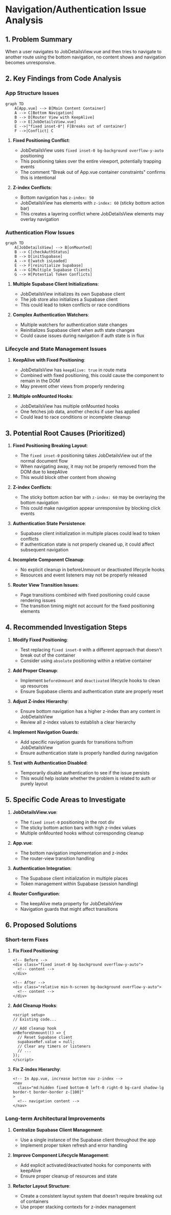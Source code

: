 # Navigation/Authentication Issue Analysis

## 1. Problem Summary

When a user navigates to JobDetailsView.vue and then tries to navigate to another route using the bottom navigation, no content shows and navigation becomes unresponsive.

## 2. Key Findings from Code Analysis

### App Structure Issues

```mermaid
graph TD
    A[App.vue] --> B[Main Content Container]
    A --> C[Bottom Navigation]
    B --> D[Router View with KeepAlive]
    D --> E[JobDetailsView.vue]
    E -->|"fixed inset-0"| F[Breaks out of container]
    F -->|Conflict| C
```

1. **Fixed Positioning Conflict**:

   - JobDetailsView uses `fixed inset-0 bg-background overflow-y-auto` positioning
   - This positioning takes over the entire viewport, potentially trapping events
   - The comment "Break out of App.vue container constraints" confirms this is intentional

2. **Z-index Conflicts**:
   - Bottom navigation has `z-index: 50`
   - JobDetailsView has elements with `z-index: 60` (sticky bottom action bar)
   - This creates a layering conflict where JobDetailsView elements may overlay navigation

### Authentication Flow Issues

```mermaid
graph TD
    A[JobDetailsView] --> B[onMounted]
    B --> C[checkAuthStatus]
    B --> D[initSupabase]
    A --> E[watch isLoaded]
    E --> F[reinitialize Supabase]
    A --> G[Multiple Supabase Clients]
    G --> H[Potential Token Conflicts]
```

1. **Multiple Supabase Client Initializations**:

   - JobDetailsView initializes its own Supabase client
   - The job store also initializes a Supabase client
   - This could lead to token conflicts or race conditions

2. **Complex Authentication Watchers**:
   - Multiple watchers for authentication state changes
   - Reinitializes Supabase client when auth state changes
   - Could cause issues during navigation if auth state is in flux

### Lifecycle and State Management Issues

1. **KeepAlive with Fixed Positioning**:

   - JobDetailsView has `keepAlive: true` in route meta
   - Combined with fixed positioning, this could cause the component to remain in the DOM
   - May prevent other views from properly rendering

2. **Multiple onMounted Hooks**:
   - JobDetailsView has multiple onMounted hooks
   - One fetches job data, another checks if user has applied
   - Could lead to race conditions or incomplete cleanup

## 3. Potential Root Causes (Prioritized)

1. **Fixed Positioning Breaking Layout**:

   - The `fixed inset-0` positioning takes JobDetailsView out of the normal document flow
   - When navigating away, it may not be properly removed from the DOM due to keepAlive
   - This would block other content from showing

2. **Z-index Conflicts**:

   - The sticky bottom action bar with `z-index: 60` may be overlaying the bottom navigation
   - This could make navigation appear unresponsive by blocking click events

3. **Authentication State Persistence**:

   - Supabase client initialization in multiple places could lead to token conflicts
   - If authentication state is not properly cleaned up, it could affect subsequent navigation

4. **Incomplete Component Cleanup**:

   - No explicit cleanup in beforeUnmount or deactivated lifecycle hooks
   - Resources and event listeners may not be properly released

5. **Router View Transition Issues**:
   - Page transitions combined with fixed positioning could cause rendering issues
   - The transition timing might not account for the fixed positioning elements

## 4. Recommended Investigation Steps

1. **Modify Fixed Positioning**:

   - Test replacing `fixed inset-0` with a different approach that doesn't break out of the container
   - Consider using `absolute` positioning within a relative container

2. **Add Proper Cleanup**:

   - Implement `beforeUnmount` and `deactivated` lifecycle hooks to clean up resources
   - Ensure Supabase clients and authentication state are properly reset

3. **Adjust Z-index Hierarchy**:

   - Ensure bottom navigation has a higher z-index than any content in JobDetailsView
   - Review all z-index values to establish a clear hierarchy

4. **Implement Navigation Guards**:

   - Add specific navigation guards for transitions to/from JobDetailsView
   - Ensure authentication state is properly handled during navigation

5. **Test with Authentication Disabled**:
   - Temporarily disable authentication to see if the issue persists
   - This would help isolate whether the problem is related to auth or purely layout

## 5. Specific Code Areas to Investigate

1. **JobDetailsView.vue**:

   - The `fixed inset-0` positioning in the root div
   - The sticky bottom action bars with high z-index values
   - Multiple onMounted hooks without corresponding cleanup

2. **App.vue**:

   - The bottom navigation implementation and z-index
   - The router-view transition handling

3. **Authentication Integration**:

   - The Supabase client initialization in multiple places
   - Token management within Supabase (session handling)

4. **Router Configuration**:
   - The keepAlive meta property for JobDetailsView
   - Navigation guards that might affect transitions

## 6. Proposed Solutions

### Short-term Fixes

1. **Fix Fixed Positioning**:

   ```vue
   <!-- Before -->
   <div class="fixed inset-0 bg-background overflow-y-auto">
     <!-- content -->
   </div>

   <!-- After -->
   <div class="relative min-h-screen bg-background overflow-y-auto">
     <!-- content -->
   </div>
   ```

2. **Add Cleanup Hooks**:

   ```vue
   <script setup>
   // Existing code...

   // Add cleanup hook
   onBeforeUnmount(() => {
     // Reset Supabase client
     supabaseRef.value = null;
     // Clear any timers or listeners
     // ...
   });
   </script>
   ```

3. **Fix Z-index Hierarchy**:
   ```vue
   <!-- In App.vue, increase bottom nav z-index -->
   <nav
     class="md:hidden fixed bottom-0 left-0 right-0 bg-card shadow-lg border-t border-border z-[100]"
   >
     <!-- navigation content -->
   </nav>
   ```

### Long-term Architectural Improvements

1. **Centralize Supabase Client Management**:

   - Use a single instance of the Supabase client throughout the app
   - Implement proper token refresh and error handling

2. **Improve Component Lifecycle Management**:

   - Add explicit activated/deactivated hooks for components with keepAlive
   - Ensure proper cleanup of resources and state

3. **Refactor Layout Structure**:
   - Create a consistent layout system that doesn't require breaking out of containers
   - Use proper stacking contexts for z-index management

